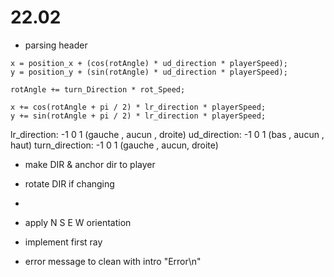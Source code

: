 # 22.02

* parsing header

```
x = position_x + (cos(rotAngle) * ud_direction * playerSpeed);
y = position_y + (sin(rotAngle) * ud_direction * playerSpeed);

rotAngle += turn_Direction * rot_Speed;

x += cos(rotAngle + pi / 2) * lr_direction * playerSpeed;
y += sin(rotAngle + pi / 2) * lr_direction * playerSpeed;

```
lr_direction: -1 0 1 (gauche , aucun , droite)
ud_direction: -1 0 1 (bas , aucun , haut)
turn_direction: -1 0 1 (gauche , aucun, droite)

* make DIR  & anchor dir to player
* rotate DIR if changing
*
* apply N S E W orientation
* implement first ray


* error message to clean with intro "Error\n"
